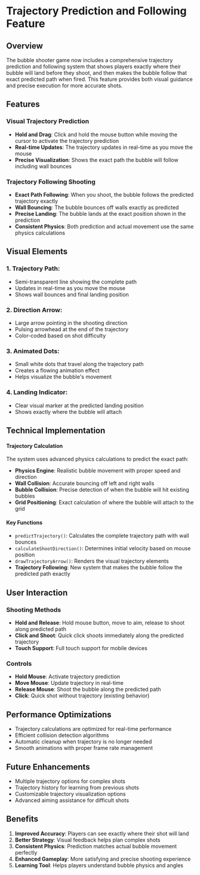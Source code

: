 # Trajectory Prediction and Following Feature

## Overview

The bubble shooter game now includes a comprehensive trajectory prediction and following system that shows players exactly where their bubble will land before they shoot, and then makes the bubble follow that exact predicted path when fired. This feature provides both visual guidance and precise execution for more accurate shots.

## Features

### Visual Trajectory Prediction
- **Hold and Drag**: Click and hold the mouse button while moving the cursor to activate the trajectory prediction
- **Real-time Updates**: The trajectory updates in real-time as you move the mouse
- **Precise Visualization**: Shows the exact path the bubble will follow including wall bounces

### Trajectory Following Shooting
- **Exact Path Following**: When you shoot, the bubble follows the predicted trajectory exactly
- **Wall Bouncing**: The bubble bounces off walls exactly as predicted
- **Precise Landing**: The bubble lands at the exact position shown in the prediction
- **Consistent Physics**: Both prediction and actual movement use the same physics calculations

## Visual Elements

### 1. **Trajectory Path**:
   - Semi-transparent line showing the complete path
   - Updates in real-time as you move the mouse
   - Shows wall bounces and final landing position

### 2. **Direction Arrow**:
   - Large arrow pointing in the shooting direction
   - Pulsing arrowhead at the end of the trajectory
   - Color-coded based on shot difficulty

### 3. **Animated Dots**:
   - Small white dots that travel along the trajectory path
   - Creates a flowing animation effect
   - Helps visualize the bubble's movement

### 4. **Landing Indicator**:
   - Clear visual marker at the predicted landing position
   - Shows exactly where the bubble will attach

## Technical Implementation

#### Trajectory Calculation
The system uses advanced physics calculations to predict the exact path:

- **Physics Engine**: Realistic bubble movement with proper speed and direction
- **Wall Collision**: Accurate bouncing off left and right walls
- **Bubble Collision**: Precise detection of when the bubble will hit existing bubbles
- **Grid Positioning**: Exact calculation of where the bubble will attach to the grid

#### Key Functions
- `predictTrajectory()`: Calculates the complete trajectory path with wall bounces
- `calculateShootDirection()`: Determines initial velocity based on mouse position
- `drawTrajectoryArrow()`: Renders the visual trajectory elements
- **Trajectory Following**: New system that makes the bubble follow the predicted path exactly

## User Interaction

### Shooting Methods
- **Hold and Release**: Hold mouse button, move to aim, release to shoot along predicted path
- **Click and Shoot**: Quick click shoots immediately along the predicted trajectory
- **Touch Support**: Full touch support for mobile devices

### Controls
- **Hold Mouse**: Activate trajectory prediction
- **Move Mouse**: Update trajectory in real-time
- **Release Mouse**: Shoot the bubble along the predicted path
- **Click**: Quick shot without trajectory (existing behavior)

## Performance Optimizations

- Trajectory calculations are optimized for real-time performance
- Efficient collision detection algorithms
- Automatic cleanup when trajectory is no longer needed
- Smooth animations with proper frame rate management

## Future Enhancements

- Multiple trajectory options for complex shots
- Trajectory history for learning from previous shots
- Customizable trajectory visualization options
- Advanced aiming assistance for difficult shots

## Benefits

1. **Improved Accuracy**: Players can see exactly where their shot will land
2. **Better Strategy**: Visual feedback helps plan complex shots
3. **Consistent Physics**: Prediction matches actual bubble movement perfectly
4. **Enhanced Gameplay**: More satisfying and precise shooting experience
5. **Learning Tool**: Helps players understand bubble physics and angles 